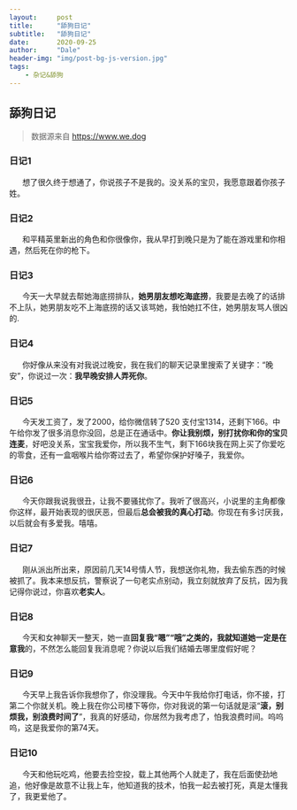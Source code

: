 ```yaml
---
layout:     post
title:      "舔狗日记"
subtitle:   "舔狗日记"
date:       2020-09-25
author:     "Dale"
header-img: "img/post-bg-js-version.jpg"
tags:
    - 杂记&舔狗 
---
```


## 舔狗日记
> 数据源来自 https://www.we.dog 

### 日记1
&#160;&#160; &#160; &#160;想了很久终于想通了，你说孩子不是我的。没关系的宝贝，我愿意跟着你孩子姓。

### 日记2
&#160;&#160; &#160; &#160;和平精英里新出的角色和你很像你，我从早打到晚只是为了能在游戏里和你相遇，然后死在你的枪下。

### 日记3
&#160;&#160; &#160; &#160;今天一大早就去帮她海底捞排队，**她男朋友想吃海底捞**，我要是去晚了的话排不上队，她男朋友吃不上海底捞的话又该骂她，我怕她扛不住，她男朋友骂人很凶的.

### 日记4
&#160;&#160; &#160; &#160;你好像从来没有对我说过晚安，我在我们的聊天记录里搜索了关键字：“晚安”，你说过一次：**我早晚安排人弄死你**。

### 日记5
&#160;&#160; &#160; &#160;今天发工资了，发了2000，给你微信转了520 支付宝1314，还剩下166。中午给你发了很多消息你没回，总是正在通话中。**你让我别烦，别打扰你和你的宝贝连麦**，好吧没关系，宝宝我爱你，所以我不生气，剩下166块我在网上买了你爱吃的零食，还有一盒咽喉片给你寄过去了，希望你保护好嗓子，我爱你。

### 日记6
&#160;&#160; &#160; &#160;今天你跟我说我很丑，让我不要骚扰你了。我听了很高兴，小说里的主角都像你这样，最开始表现的很厌恶，但最后**总会被我的真心打动**。你现在有多讨厌我，以后就会有多爱我。嘻嘻。

### 日记7
&#160;&#160; &#160; &#160;刚从派出所出来，原因前几天14号情人节，我想送你礼物，我去偷东西的时候被抓了。我本来想反抗，警察说了一句老实点别动，我立刻就放弃了反抗，因为我记得你说过，你喜欢**老实人**。

### 日记8
&#160;&#160; &#160; &#160;今天和女神聊天一整天，她一直**回复我“嗯”“哦”**之类的，我就知道她一定是**在意我**的，不然怎么能回复我消息呢？你说以后我们结婚去哪里度假好呢？

### 日记9
&#160;&#160; &#160; &#160;今天早上我告诉你我想你了，你没理我。今天中午我给你打电话，你不接，打第二个你就关机。晚上我在你公司楼下等你，你对我说的第一句话就是滚“**滚，别烦我，别浪费时间了**”，我真的好感动，你居然为我考虑了，怕我浪费时间。呜呜呜，这是我爱你的第74天。

### 日记10
&#160;&#160; &#160; &#160;今天和他玩吃鸡，他要去捡空投，载上其他两个人就走了，我在后面使劲地追，他好像是故意不让我上车，他知道我的技术，怕我一起去被打死，真是太懂我了，我更爱他了。
